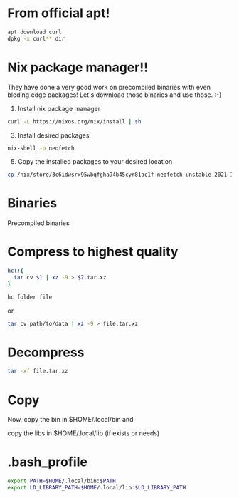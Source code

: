 # From official apt!

```bash
apt download curl
dpkg -x curl** dir
```

# Nix package manager!!
They have done a very good work on precompiled binaries with even bleding edge packages! Let's download those binaries and use those. :-)
1. Install nix package manager
```bash
curl -L https://nixos.org/nix/install | sh
```
3. Install desired packages
```bash
nix-shell -p neofetch
```
5. Copy the installed packages to your desired location
```bash
cp /nix/store/3c6idwsrx95wbqfgha94b45cyr81ac1f-neofetch-unstable-2021-12-10/bin/neofetch ~/bin/
```
# Binaries
Precompiled binaries

# Compress to highest quality
```bash
hc(){
  tar cv $1 | xz -9 > $2.tar.xz
}
```

```bash
hc folder file
```

or,

```bash
tar cv path/to/data | xz -9 > file.tar.xz
```

# Decompress
```bash
tar -xf file.tar.xz
```

# Copy
Now, copy the bin in $HOME/.local/bin and 

copy the libs in $HOME/.local/lib (if exists or needs)

# .bash_profile
```bash
export PATH=$HOME/.local/bin:$PATH
export LD_LIBRARY_PATH=$HOME/.local/lib:$LD_LIBRARY_PATH
```
